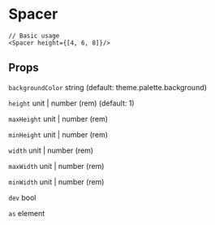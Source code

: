 # Spacer

```
// Basic usage
<Spacer height={[4, 6, 8]}/>
```

## Props

`backgroundColor` string (default: theme.palette.background)

`height` unit | number (rem) (default: 1)

`maxHeight` unit | number (rem)

`minHeight` unit | number (rem)

`width` unit | number (rem)

`maxWidth` unit | number (rem)

`minWidth` unit | number (rem)

`dev` bool

`as` element
